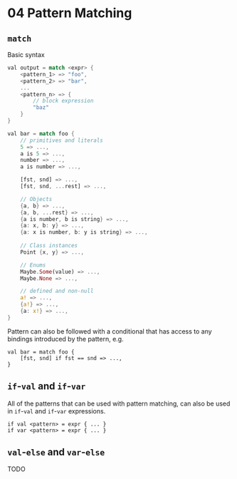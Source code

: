 # 04 Pattern Matching

## `match`

Basic syntax

```rs
val output = match <expr> {
    <pattern_1> => "foo",
    <pattern_2> => "bar",
    ...
    <pattern_n> => {
        // block expression
        "baz"
    }
}
```

```rs
val bar = match foo {
    // primitives and literals
    5 => ...,
    a is 5 => ...,
    number => ...,
    a is number => ...,

    [fst, snd] => ...,
    [fst, snd, ...rest] => ...,

    // Objects
    {a, b} => ...,
    {a, b, ...rest} => ...,
    {a is number, b is string} => ...,
    {a: x, b: y} => ...,
    {a: x is number, b: y is string} => ...,
    
    // Class instances
    Point {x, y} => ...,

    // Enums
    Maybe.Some(value) => ...,
    Maybe.None => ...,

    // defined and non-null
    a! => ...,
    {a!} => ...,
    {a: x!} => ...,
}
```

Pattern can also be followed with a conditional that has access to any bindings
introduced by the pattern, e.g.

```
val bar = match foo {
    [fst, snd] if fst == snd => ...,
}
```

## `if`-`val` and `if`-`var`

All of the patterns that can be used with pattern matching, can also be used in
`if`-`val` and `if`-`var` expressions.

```
if val <pattern> = expr { ... }
if var <pattern> = expr { ... }
```

## `val`-`else` and `var`-`else`

TODO
